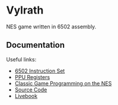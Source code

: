 
# Vylrath

NES game written in 6502 assembly.

## Documentation

Useful links:
* [6502 Instruction Set](https://www.masswerk.at/6502/6502_instruction_set.html)
* [PPU Registers](https://www.nesdev.org/wiki/PPU_registers)
* [Classic Game Programming on the NES](https://www.manning.com/books/classic-game-programming-on-the-nes)
* [Source Code](https://github.com/tony-cruise/ProgrammingGamesForTheNES/tree/main)
* [Livebook](https://livebook.manning.com/book/classic-game-programming-on-the-nes/)
